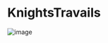 # KnightsTravails
![image](https://github.com/implObserver/KnightsTravails/assets/70576666/4c783136-64be-4909-8593-6fe9f81c7fd1)
